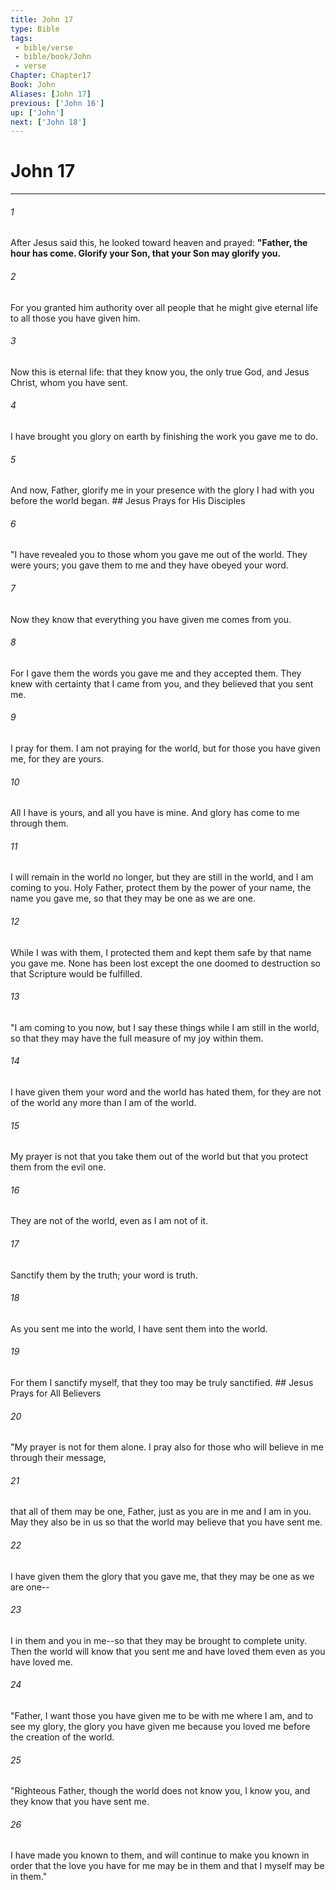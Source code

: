 ```yaml
---
title: John 17
type: Bible
tags:
 - bible/verse
 - bible/book/John
 - verse
Chapter: Chapter17
Book: John
Aliases: [John 17]
previous: ['John 16']
up: ['John']
next: ['John 18']
---
```

# John 17

***


###### 1 
After Jesus said this, he looked toward heaven and prayed: **"Father, the hour has come. Glorify your Son, that your Son may glorify you.** 

###### 2 
For you granted him authority over all people that he might give eternal life to all those you have given him. 

###### 3 
Now this is eternal life: that they know you, the only true God, and Jesus Christ, whom you have sent. 

###### 4 
I have brought you glory on earth by finishing the work you gave me to do. 

###### 5 
And now, Father, glorify me in your presence with the glory I had with you before the world began. ## Jesus Prays for His Disciples 

###### 6 
"I have revealed you to those whom you gave me out of the world. They were yours; you gave them to me and they have obeyed your word. 

###### 7 
Now they know that everything you have given me comes from you. 

###### 8 
For I gave them the words you gave me and they accepted them. They knew with certainty that I came from you, and they believed that you sent me. 

###### 9 
I pray for them. I am not praying for the world, but for those you have given me, for they are yours. 

###### 10 
All I have is yours, and all you have is mine. And glory has come to me through them. 

###### 11 
I will remain in the world no longer, but they are still in the world, and I am coming to you. Holy Father, protect them by the power of your name, the name you gave me, so that they may be one as we are one. 

###### 12 
While I was with them, I protected them and kept them safe by that name you gave me. None has been lost except the one doomed to destruction so that Scripture would be fulfilled. 

###### 13 
"I am coming to you now, but I say these things while I am still in the world, so that they may have the full measure of my joy within them. 

###### 14 
I have given them your word and the world has hated them, for they are not of the world any more than I am of the world. 

###### 15 
My prayer is not that you take them out of the world but that you protect them from the evil one. 

###### 16 
They are not of the world, even as I am not of it. 

###### 17 
Sanctify them by the truth; your word is truth. 

###### 18 
As you sent me into the world, I have sent them into the world. 

###### 19 
For them I sanctify myself, that they too may be truly sanctified. ## Jesus Prays for All Believers 

###### 20 
"My prayer is not for them alone. I pray also for those who will believe in me through their message, 

###### 21 
that all of them may be one, Father, just as you are in me and I am in you. May they also be in us so that the world may believe that you have sent me. 

###### 22 
I have given them the glory that you gave me, that they may be one as we are one-- 

###### 23 
I in them and you in me--so that they may be brought to complete unity. Then the world will know that you sent me and have loved them even as you have loved me. 

###### 24 
"Father, I want those you have given me to be with me where I am, and to see my glory, the glory you have given me because you loved me before the creation of the world. 

###### 25 
"Righteous Father, though the world does not know you, I know you, and they know that you have sent me. 

###### 26 
I have made you known to them, and will continue to make you known in order that the love you have for me may be in them and that I myself may be in them." 
